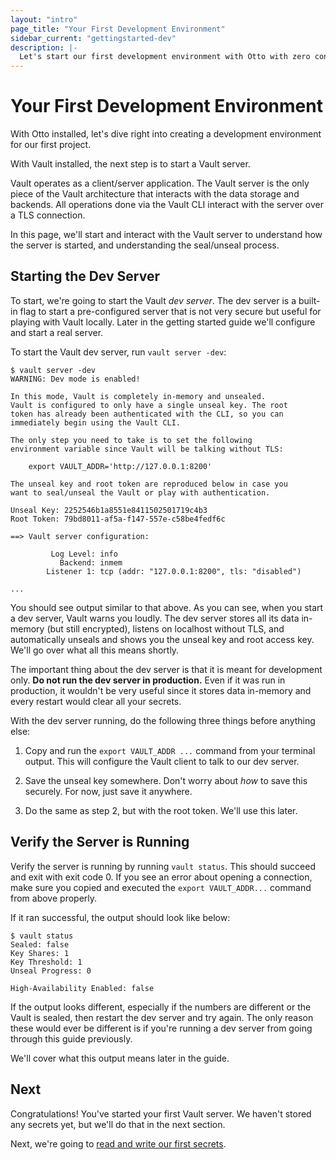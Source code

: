 ```yaml
---
layout: "intro"
page_title: "Your First Development Environment"
sidebar_current: "gettingstarted-dev"
description: |-
  Let's start our first development environment with Otto with zero configuration and a single command.
---
```


# Your First Development Environment

With Otto installed, let's dive right into creating a development
environment for our first project.

With Vault installed, the next step is to start a Vault server.

Vault operates as a client/server application. The Vault server is the
only piece of the Vault architecture that interacts with the data
storage and backends. All operations done via the Vault CLI interact
with the server over a TLS connection.

In this page, we'll start and interact with the Vault server to understand
how the server is started, and understanding the seal/unseal process.

## Starting the Dev Server

To start, we're going to start the Vault _dev server_. The dev server
is a built-in flag to start a pre-configured server that is not very
secure but useful for playing with Vault locally. Later in the getting
started guide we'll configure and start a real server.

To start the Vault dev server, run `vault server -dev`:

```
$ vault server -dev
WARNING: Dev mode is enabled!

In this mode, Vault is completely in-memory and unsealed.
Vault is configured to only have a single unseal key. The root
token has already been authenticated with the CLI, so you can
immediately begin using the Vault CLI.

The only step you need to take is to set the following
environment variable since Vault will be talking without TLS:

    export VAULT_ADDR='http://127.0.0.1:8200'

The unseal key and root token are reproduced below in case you
want to seal/unseal the Vault or play with authentication.

Unseal Key: 2252546b1a8551e8411502501719c4b3
Root Token: 79bd8011-af5a-f147-557e-c58be4fedf6c

==> Vault server configuration:

         Log Level: info
           Backend: inmem
        Listener 1: tcp (addr: "127.0.0.1:8200", tls: "disabled")

...
```

You should see output similar to that above. As you can see, when you
start a dev server, Vault warns you loudly. The dev server stores all
its data in-memory (but still encrypted), listens on localhost without TLS, and
automatically unseals and shows you the unseal key and root access key.
We'll go over what all this means shortly.

The important thing about the dev server is that it is meant for
development only. **Do not run the dev server in production.** Even if it
was run in production, it wouldn't be very useful since it stores data in-memory
and every restart would clear all your secrets.

With the dev server running, do the following three things before anything
else:

  1. Copy and run the `export VAULT_ADDR ...` command from your terminal
     output. This will configure the Vault client to talk to our dev server.

  2. Save the unseal key somewhere. Don't worry about _how_ to save this
     securely. For now, just save it anywhere.

  3. Do the same as step 2, but with the root token. We'll use this later.

## Verify the Server is Running

Verify the server is running by running `vault status`. This should
succeed and exit with exit code 0. If you see an error about opening
a connection, make sure you copied and executed the `export VAULT_ADDR...`
command from above properly.

If it ran successful, the output should look like below:

```
$ vault status
Sealed: false
Key Shares: 1
Key Threshold: 1
Unseal Progress: 0

High-Availability Enabled: false
```

If the output looks different, especially if the numbers are different
or the Vault is sealed, then restart the dev server and try again. The
only reason these would ever be different is if you're running a dev
server from going through this guide previously.

We'll cover what this output means later in the guide.

## Next

Congratulations! You've started your first Vault server. We haven't stored
any secrets yet, but we'll do that in the next section.

Next, we're going to
[read and write our first secrets](/intro/getting-started/first-secret.html).
